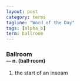 ```yaml
---
layout: post
category: terms
tagline: "Word of the Day"
tags: [alpha_b]
term: ballroom
---
```


<h3>Ballroom<br/> <small>&mdash; n. (ball<span>&middot;</span>room)</small></h3>
<p><ol>
<li>the start of an inseam</li>
</ol></p>
